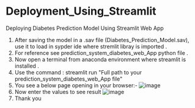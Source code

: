 # Deployment_Using_Streamlit
Deploying Diabetes Prediction Model Using Streamlit Web App 

1) After saving the model in a .sav file (Diabetes_Prediction_Model.sav), use it to load in sypder ide where stremlit libray is imported .
2) For reference see prediction_system_diabetes_web_App python file .
3) Now open a terminal from anaconda environment where streamlit is installed .
4) Use the command :
streamlit run "Full path to your prediction_system_diabetes_web_App file"
5) You see a below page opening in your browser:- 
![image](https://github.com/Sandesh-verma/Deployment_Using_Streamlit/assets/92256338/b609ba94-4509-4adc-879a-4ef0eec7fa28)
6) Now enter the values to see result 
![image](https://github.com/Sandesh-verma/Deployment_Using_Streamlit/assets/92256338/28d1c738-9c7a-427b-8cec-ccfebfb99759)
7) Thank you 
